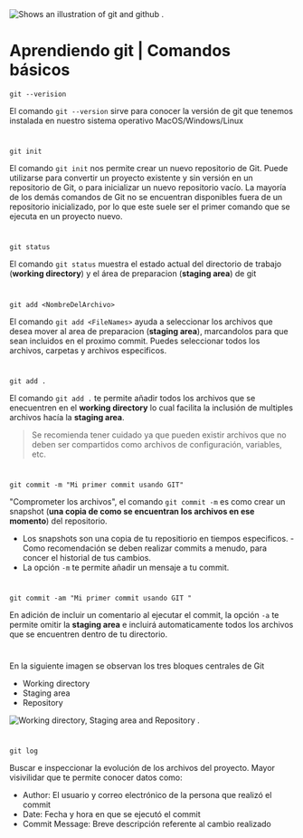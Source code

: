 <!-- La siguiente estructura te permite añadir una imagen en tu documentación-->
<picture>
  <img alt="Shows an illustration of git and github ." src="https://res.cloudinary.com/practicaldev/image/fetch/s--08RY4_Yg--/c_imagga_scale,f_auto,fl_progressive,h_420,q_auto,w_1000/https://dev-to-uploads.s3.amazonaws.com/i/1o8inq8110mxvqyls276.png">
</picture>


# Aprendiendo git | Comandos básicos

```
git --verision
```
El comando `git --version` sirve para conocer la versión de git que tenemos instalada en nuestro sistema operativo MacOS/Windows/Linux
#
```
git init
```
El comando `git init` nos permite crear un nuevo repositorio de Git. Puede utilizarse para convertir un proyecto existente y sin versión en un repositorio de Git, o para inicializar un nuevo repositorio vacío. La mayoría de los demás comandos de Git no se encuentran disponibles fuera de un repositorio inicializado, por lo que este suele ser el primer comando que se ejecuta en un proyecto nuevo.
#
```
git status
```
El comando `git status` muestra el estado actual del directorio de trabajo (**working directory**) y el área de preparacion (**staging area**) de git
#
```
git add <NombreDelArchivo>
```
El comando `git add <FileNames>` ayuda a seleccionar los archivos que desea mover al area de preparacion (**staging area**), marcandolos para que sean incluidos en el proximo commit. Puedes seleccionar todos los archivos, carpetas y archivos especificos.
#
```
git add .
```
El comando `git add .` te permite añadir todos los archivos que se enecuentren en el **working directory** lo cual facilita la inclusión de multiples archivos hacía la **staging area**.
> Se recomienda tener cuidado ya que pueden existir archivos que no deben ser compartidos como archivos de configuración, variables, etc. 
#
```
git commit -m "Mi primer commit usando GIT"
```

"Comprometer los archivos", el comando `git commit -m` es como crear un snapshot (**una copia de como se encuentran los archivos en ese momento**) del repositorio. 
- Los snapshots son una copia de tu repositiorio en tiempos especificos.
-Como recomendación se deben realizar commits a menudo,  para concer el historial de tus cambios.
- La opción `-m` te permite añadir un mensaje a tu commit.
#
```
git commit -am "Mi primer commit usando GIT "
```
En adición de incluir un comentario al ejecutar el commit, la opción `-a` te permite omitir la **staging area** e incluirá automaticamente todos los archivos que se encuentren dentro de tu directorio.


#

En la siguiente imagen se observan los tres bloques centrales de Git
- Working directory
- Staging area
- Repository

<picture>
  <img alt="Working directory, Staging area and Repository ." src="https://miro.medium.com/max/1372/1*diRLm1S5hkVoh5qeArND0Q.png">
</picture>

#

```
git log
```
Buscar e inspeccionar la evolución de los archivos del proyecto. Mayor visivilidar que te permite conocer datos como: 
- Author: El usuario y correo electrónico de la persona que realizó el commit
- Date: Fecha y hora en que se ejecutó el commit
- Commit Message: Breve descripción referente al cambio realizado
#




